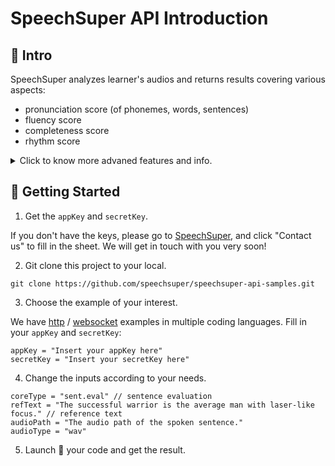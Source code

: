 # SpeechSuper API Introduction

## 👀 Intro
SpeechSuper analyzes learner's audios and returns results covering various aspects: 
- pronunciation score (of phonemes, words, sentences)
- fluency score
- completeness score
- rhythm score

<details>
  <summary>Click to know more advaned features and info.</summary>
  
- syllable stress
- liaison
- loss of plosion
- rising/falling tone at the end of a sentence
- instant feedback (on senetence and paragraph)
- phoneme level mispronunciation detection (insertion, deletion, substituion)
- etc
  
**Spoken languages** covered: 
- English
- Chinese
- German
- French
- Russian
- Korean,
- Japanese
- Spanish (more to come)

**Coding languages** supported:
- Java
- C/C++
- Swift
- golang
- php
- C#
- Unity
- Javascript
- Objective-C
- Python
- Node
- Rust, etc

Platforms supported:
- iOS
- Android
- Web
- Windows
- MacOS
- Linux, etc
</details>


## 🚀 Getting Started
1. Get the `appKey` and `secretKey`.

If you don't have the keys, please go to [SpeechSuper](https://www.speechsuper.com/), and click "Contact us" to fill in the sheet. We will get in touch with you very soon!


2. Git clone this project to your local.
```
git clone https://github.com/speechsuper/speechsuper-api-samples.git
```

3. Choose the example of your interest. 

We have [http](https://github.com/speechsuper/speechsuper-api-samples/tree/main/http_samples) / [websocket](https://github.com/speechsuper/speechsuper-api-samples/tree/main/websocket_samples) examples in multiple coding languages. Fill in your `appKey` and `secretKey`: 
``` 
appKey = "Insert your appKey here"
secretKey = "Insert your secretKey here"
```

4. Change the inputs according to your needs.
```
coreType = "sent.eval" // sentence evaluation
refText = "The successful warrior is the average man with laser-like focus." // reference text
audioPath = "The audio path of the spoken sentence." 
audioType = "wav"
```

5. Launch 🚀 your code and get the result.
